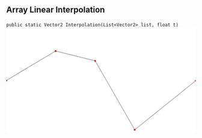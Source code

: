 ## Array Linear Interpolation
 ``public static Vector2 Interpolation(List<Vector2> list, float t)``
 ![image](/Image/ali.PNG)
